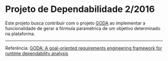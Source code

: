 # Projeto de Dependabilidade 2/2016

Este projeto busca contribuir com o projeto [GODA](https://github.com/lesunb/CRGMToPRISM) ao implementar a funcionalidade de gerar a fórmula paramétrica de um objetivo determinado na plataforma.

------------
Referência: [GODA: A goal-oriented requirements engineering framework for runtime dependability analysis](http://www.sciencedirect.com/science/article/pii/S0950584916301471)
